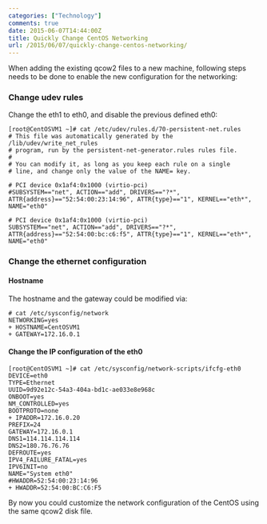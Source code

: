 ```yaml
---
categories: ["Technology"]
comments: true
date: 2015-06-07T14:44:00Z
title: Quickly Change CentOS Networking
url: /2015/06/07/quickly-change-centos-networking/
---
```


When adding the existing qcow2 files to a new machine, following steps needs to be done to enable the new configuration for the networking:    
### Change udev rules
Change the eth1 to eth0, and disable the previous defined eth0:     

```
[root@CentOSVM1 ~]# cat /etc/udev/rules.d/70-persistent-net.rules
# This file was automatically generated by the /lib/udev/write_net_rules
# program, run by the persistent-net-generator.rules rules file.
#
# You can modify it, as long as you keep each rule on a single
# line, and change only the value of the NAME= key.

# PCI device 0x1af4:0x1000 (virtio-pci)
#SUBSYSTEM=="net", ACTION=="add", DRIVERS=="?*", ATTR{address}=="52:54:00:23:14:96", ATTR{type}=="1", KERNEL=="eth*", NAME="eth0"

# PCI device 0x1af4:0x1000 (virtio-pci)
SUBSYSTEM=="net", ACTION=="add", DRIVERS=="?*", ATTR{address}=="52:54:00:bc:c6:f5", ATTR{type}=="1", KERNEL=="eth*", NAME="eth0"

```


### Change the ethernet configuration

#### Hostname
The hostname and the gateway could be modified via:    

```
# cat /etc/sysconfig/network
NETWORKING=yes
+ HOSTNAME=CentOSVM1
+ GATEWAY=172.16.0.1
```

#### Change the IP configuration of the eth0

```
[root@CentOSVM1 ~]# cat /etc/sysconfig/network-scripts/ifcfg-eth0
DEVICE=eth0
TYPE=Ethernet
UUID=9d92e12c-54a3-404a-bd1c-ae033e8e968c
ONBOOT=yes
NM_CONTROLLED=yes
BOOTPROTO=none
+ IPADDR=172.16.0.20
PREFIX=24
GATEWAY=172.16.0.1
DNS1=114.114.114.114
DNS2=180.76.76.76
DEFROUTE=yes
IPV4_FAILURE_FATAL=yes
IPV6INIT=no
NAME="System eth0"
#HWADDR=52:54:00:23:14:96
+ HWADDR=52:54:00:BC:C6:F5

```

By now you could customize the network configuration of the CentOS using the same qcow2 disk file.   
